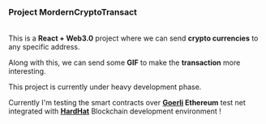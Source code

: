 <h3>Project <b>MordernCryptoTransact</b></h3>
<br />
This is a <b>React + Web3.0</b> project where we can send <b>crypto currencies</b> to any specific address.<br />

Along with this, we can send some <b>GIF</b> to make the <b>transaction</b> more interesting.<br />

This project is currently under heavy development phase.<br />

Currently I'm testing the smart contracts over <a href="https://goerlifaucet.com/"><b>Goerli</a> Ethereum</b> test net integrated with <a href="https://hardhat.org/"><b>HardHat</b></a> Blockchain development environment ! <br />
